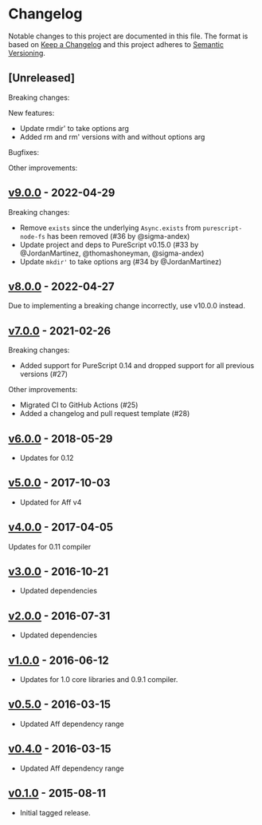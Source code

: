 # Changelog

Notable changes to this project are documented in this file. The format is based on [Keep a Changelog](https://keepachangelog.com/en/1.0.0/) and this project adheres to [Semantic Versioning](https://semver.org/spec/v2.0.0.html).

## [Unreleased]

Breaking changes:

New features:

- Update rmdir' to take options arg
- Added rm and rm' versions with and without options arg

Bugfixes:

Other improvements:

## [v9.0.0](https://github.com/purescript-node/purescript-node-fs-aff/releases/tag/v9.0.0) - 2022-04-29

Breaking changes:
- Remove `exists` since the underlying `Async.exists` from `purescript-node-fs` has been removed (#36 by @sigma-andex)
- Update project and deps to PureScript v0.15.0 (#33 by @JordanMartinez, @thomashoneyman, @sigma-andex)
- Update `mkdir'` to take options arg (#34 by @JordanMartinez)

## [v8.0.0](https://github.com/purescript-node/purescript-node-fs-aff/releases/tag/v8.0.0) - 2022-04-27

Due to implementing a breaking change incorrectly, use v10.0.0 instead.

## [v7.0.0](https://github.com/purescript-node/purescript-node-fs-aff/releases/tag/v7.0.0) - 2021-02-26

Breaking changes:
  - Added support for PureScript 0.14 and dropped support for all previous versions (#27)

Other improvements:
  - Migrated CI to GitHub Actions (#25)
  - Added a changelog and pull request template (#28)

## [v6.0.0](https://github.com/purescript-node/purescript-node-fs-aff/releases/tag/v6.0.0) - 2018-05-29

- Updates for 0.12

## [v5.0.0](https://github.com/purescript-node/purescript-node-fs-aff/releases/tag/v5.0.0) - 2017-10-03

- Updated for Aff v4

## [v4.0.0](https://github.com/purescript-node/purescript-node-fs-aff/releases/tag/v4.0.0) - 2017-04-05

Updates for 0.11 compiler

## [v3.0.0](https://github.com/purescript-node/purescript-node-fs-aff/releases/tag/v3.0.0) - 2016-10-21

- Updated dependencies

## [v2.0.0](https://github.com/purescript-node/purescript-node-fs-aff/releases/tag/v2.0.0) - 2016-07-31

- Updated dependencies

## [v1.0.0](https://github.com/purescript-node/purescript-node-fs-aff/releases/tag/v1.0.0) - 2016-06-12

- Updates for 1.0 core libraries and 0.9.1 compiler.

## [v0.5.0](https://github.com/purescript-node/purescript-node-fs-aff/releases/tag/v0.5.0) - 2016-03-15

- Updated Aff dependency range

## [v0.4.0](https://github.com/purescript-node/purescript-node-fs-aff/releases/tag/v0.4.0) - 2016-03-15

- Updated Aff dependency range

## [v0.1.0](https://github.com/purescript-node/purescript-node-fs-aff/releases/tag/v0.1.0) - 2015-08-11

- Initial tagged release.
